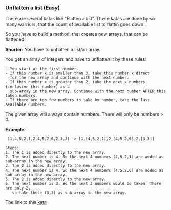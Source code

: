 ### Unflatten a list (Easy)

There are several katas like "Flatten a list". These katas are done by so many warriors, that the count of available list to flattin goes down!

So you have to build a method, that creates new arrays, that can be flattened!  

**Shorter:** You have to unflatten a list/an array.  

You get an array of integers and have to unflatten it by these rules:  
```
- You start at the first number.
- If this number x is smaller than 3, take this number x direct 
  for the new array and continue with the next number.
- If this number x is greater than 2, take the next x numbers (inclusive this number) as a 
  sub-array in the new array. Continue with the next number AFTER this taken numbers.
- If there are too few numbers to take by number, take the last available numbers.  
```
The given array will always contain numbers. There will only be numbers > 0.

**Example:**
```
 [1,4,5,2,1,2,4,5,2,6,2,3,3] -> [1,[4,5,2,1],2,[4,5,2,6],2,[3,3]]

Steps: 
1. The 1 is added directly to the new array.
2. The next number is 4. So the next 4 numbers (4,5,2,1) are added as sub-array in the new array.
3. The 2 is added directly to the new array.
4. The next number is 4. So the next 4 numbers (4,5,2,6) are added as sub-array in the new array.
5. The 2 is added directly to the new array.
6. The next number is 3. So the next 3 numbers would be taken. There are only 2, 
   so take these (3,3) as sub-array in the new array.
```

The link to this [kata](https://www.codewars.com/kata/unflatten-a-list-easy/java)
